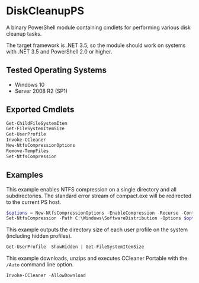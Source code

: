 # DiskCleanupPS
A binary PowerShell module containing cmdlets for performing various disk cleanup tasks.

The target framework is .NET 3.5, so the module should work on systems with .NET 3.5 and PowerShell 2.0 or higher.

## Tested Operating Systems
* Windows 10
* Server 2008 R2 (SP1)

## Exported Cmdlets

```PowerShell
Get-ChildFileSystemItem
Get-FileSystemItemSize
Get-UserProfile
Invoke-CCleaner
New-NtfsCompressionOptions
Remove-TempFiles
Set-NtfsCompression
```

## Examples

This example enables NTFS compression on a single directory and all subdirectories. The standard error stream of compact.exe will be redirected to the current PS host.
```PowerShell
$options = New-NtfsCompressionOptions -EnableCompression -Recurse -ContinueOnError
Set-NtfsCompression -Path C:\Windows\SoftwareDistribution -Options $options -RedirectStandardError
```

This example outputs the directory size of each user profile on the system (including hidden profiles).
```PowerShell
Get-UserProfile -ShowHidden | Get-FileSystemItemSize
```

This example downloads, unzips and executes CCleaner Portable with the `/Auto` command line option.
```PowerShell
Invoke-CCleaner -AllowDownload
```
